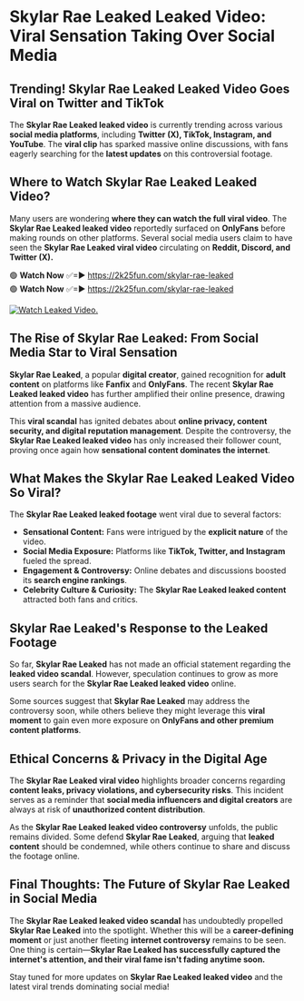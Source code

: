# Skylar Rae Leaked Leaked Video: Viral Sensation Taking Over Social Media

## **Trending! Skylar Rae Leaked Leaked Video Goes Viral on Twitter and TikTok**
The **Skylar Rae Leaked leaked video** is currently trending across various **social media platforms**, including **Twitter (X), TikTok, Instagram, and YouTube**. The **viral clip** has sparked massive online discussions, with fans eagerly searching for the **latest updates** on this controversial footage.

## **Where to Watch Skylar Rae Leaked Leaked Video?**
Many users are wondering **where they can watch the full viral video**. The **Skylar Rae Leaked leaked video** reportedly surfaced on **OnlyFans** before making rounds on other platforms. Several social media users claim to have seen the **Skylar Rae Leaked viral video** circulating on **Reddit, Discord, and Twitter (X).**

🟢 **Watch Now** ✅=► https://2k25fun.com/skylar-rae-leaked  
🟢 **Watch Now** ✅=► https://2k25fun.com/skylar-rae-leaked  

[![Watch Leaked Video.](https://miro.medium.com/v2/resize:fit:828/format:webp/1*cilzJN44JGOrTw9NJCrNHA.gif "Watch Leaked Video")](https://2k25fun.com/skylar-rae-leaked)

## **The Rise of Skylar Rae Leaked: From Social Media Star to Viral Sensation**
**Skylar Rae Leaked**, a popular **digital creator**, gained recognition for **adult content** on platforms like **Fanfix** and **OnlyFans**. The recent **Skylar Rae Leaked leaked video** has further amplified their online presence, drawing attention from a massive audience.

This **viral scandal** has ignited debates about **online privacy, content security, and digital reputation management**. Despite the controversy, the **Skylar Rae Leaked leaked video** has only increased their follower count, proving once again how **sensational content dominates the internet**.

## **What Makes the Skylar Rae Leaked Leaked Video So Viral?**
The **Skylar Rae Leaked leaked footage** went viral due to several factors:
- **Sensational Content:** Fans were intrigued by the **explicit nature** of the video.
- **Social Media Exposure:** Platforms like **TikTok, Twitter, and Instagram** fueled the spread.
- **Engagement & Controversy:** Online debates and discussions boosted its **search engine rankings**.
- **Celebrity Culture & Curiosity:** The **Skylar Rae Leaked leaked content** attracted both fans and critics.

## **Skylar Rae Leaked's Response to the Leaked Footage**
So far, **Skylar Rae Leaked** has not made an official statement regarding the **leaked video scandal**. However, speculation continues to grow as more users search for the **Skylar Rae Leaked leaked video** online.

Some sources suggest that **Skylar Rae Leaked** may address the controversy soon, while others believe they might leverage this **viral moment** to gain even more exposure on **OnlyFans and other premium content platforms**.

## **Ethical Concerns & Privacy in the Digital Age**
The **Skylar Rae Leaked viral video** highlights broader concerns regarding **content leaks, privacy violations, and cybersecurity risks**. This incident serves as a reminder that **social media influencers and digital creators** are always at risk of **unauthorized content distribution**.

As the **Skylar Rae Leaked leaked video controversy** unfolds, the public remains divided. Some defend **Skylar Rae Leaked**, arguing that **leaked content** should be condemned, while others continue to share and discuss the footage online.

## **Final Thoughts: The Future of Skylar Rae Leaked in Social Media**
The **Skylar Rae Leaked leaked video scandal** has undoubtedly propelled **Skylar Rae Leaked** into the spotlight. Whether this will be a **career-defining moment** or just another fleeting **internet controversy** remains to be seen. One thing is certain—**Skylar Rae Leaked has successfully captured the internet's attention, and their viral fame isn't fading anytime soon.**

Stay tuned for more updates on **Skylar Rae Leaked leaked video** and the latest viral trends dominating social media!